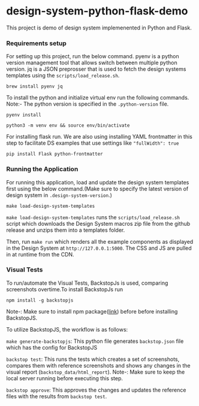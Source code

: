 # design-system-python-flask-demo

This project is demo of design system implemenented in Python and Flask.

### Requirements setup

For setting up this project, run the below command. pyenv is a python version management tool that allows switch between
multiple python version. jq is a JSON preprosser that is used to fetch the design systems templates using the `scripts/load_release.sh`.

```
brew install pyenv jq
```

To install the python and initialize virtual env run the following commands. Note:- The python version is specified in the
`.python-version` file.

```
pyenv install
```

```
python3 -m venv env && source env/bin/activate
```

For installing flask run. We are also using installing YAML frontmatter in this step to facilitate DS examples that use settings like `"fullWidth": true`

```
pip install Flask python-frontmatter
```

### Running the Application

For running this application, load and update the design system templates first using the below command.(Make sure to
specify the latest version of design system in `.design-system-version`.)

```
make load-design-system-templates
```

`make load-design-system-templates` runs the `scripts/load_release.sh` script which downloads the Design System macros zip file from the github release and unzips them into a templates folder.

Then, run `make run` which renders all the example components as displayed in the Design System at `http://127.0.0.1:5000`. The CSS and JS are pulled in at runtime from the CDN.

### Visual Tests

To run/automate the Visual Tests, BackstopJs is used, comparing screenshots overtime.To install BackstopJs run

```
npm install -g backstopjs
```

Note-: Make sure to install npm package([link](https://docs.npmjs.com/downloading-and-installing-node-js-and-npm)) before before installing BackstopJS.

To utilize BackstopJS, the workflow is as follows:

`make generate-backstopjs`: This python file generates `backstop.json` file which has the config for BackstopJS

`backstop test`: This runs the tests which creates a set of screenshots, compares them with reference screenshots and shows any changes in the visual report (`backstop_data/html_report`). Note-: Make sure to keep the local server running before executing this step.

`backstop approve`: This approves the changes and updates the reference files with the results from `backstop test`.
